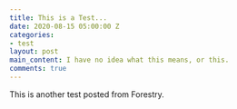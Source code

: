 ```yaml
---
title: This is a Test...
date: 2020-08-15 05:00:00 Z
categories:
- test
layout: post
main_content: I have no idea what this means, or this.
comments: true
---
```


This is another test posted from Forestry.